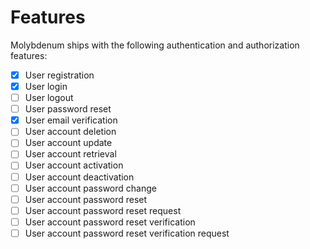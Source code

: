 # Features

Molybdenum ships with the following authentication and authorization features:

- [x] User registration
- [x] User login
- [ ] User logout
- [ ] User password reset
- [x] User email verification
- [ ] User account deletion
- [ ] User account update
- [ ] User account retrieval
- [ ] User account activation
- [ ] User account deactivation
- [ ] User account password change
- [ ] User account password reset
- [ ] User account password reset request
- [ ] User account password reset verification
- [ ] User account password reset verification request